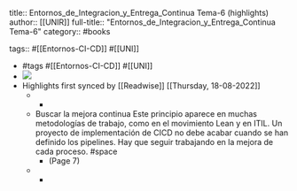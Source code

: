 title:: Entornos_de_Integracion_y_Entrega_Continua Tema-6 (highlights)
author:: [[UNIR]]
full-title:: "Entornos_de_Integracion_y_Entrega_Continua Tema-6"
category:: #books

tags:: #[[Entornos-CI-CD]] #[[UNI]]

- #tags #[[Entornos-CI-CD]] #[[UNI]]
- ![](https://readwise-assets.s3.amazonaws.com/media/uploaded_book_covers/profile_22942/400d3dd2-ad46-47b9-88d8-877e311e0299.jpg)
- Highlights first synced by [[Readwise]] [[Thursday, 18-08-2022]]
	- -
	- Buscar la mejora continua Este principio aparece en muchas metodologías de trabajo, como en el movimiento Lean y en ITIL. Un proyecto de implementación de CICD no debe acabar cuando se han definido los pipelines. Hay que seguir trabajando en la mejora de cada proceso. #space
		- (Page 7)
	- -